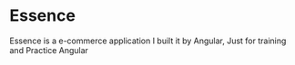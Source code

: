 # Essence

Essence is a e-commerce application I built it by Angular, Just for training and Practice Angular 
